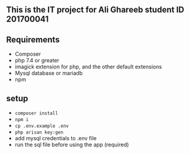 ## This is the IT project for Ali Ghareeb student ID 201700041


## Requirements

- Composer 
- php 7.4 or greater
- imagick extension for php, and the other default extensions 
- Mysql database or mariadb
- npm 

## setup

- ``` composer install ```
- ``` npm i ```
- ``` cp .env.example .env ```
- ``` php arisan key:gen ```
- add mysql credentials to .env file
- run the sql file before using the app (required)

